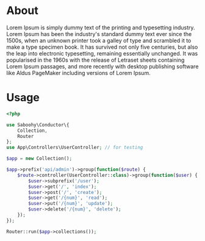 # About

Lorem Ipsum is simply dummy text of the printing and typesetting industry. Lorem Ipsum has been the industry's standard dummy text ever since the 1500s, when an unknown printer took a galley of type and scrambled it to make a type specimen book. It has survived not only five centuries, but also the leap into electronic typesetting, remaining essentially unchanged. It was popularised in the 1960s with the release of Letraset sheets containing Lorem Ipsum passages, and more recently with desktop publishing software like Aldus PageMaker including versions of Lorem Ipsum.

# Usage

```php
<?php

use Saboohy\Conductor\{
    Collection,
    Router
};
use App\Controllers\UserController; // for testing

$app = new Collection();

$app->prefix('api/admin')->group(function($route) {
    $route->controller(UserController::class)->group(function($user) {
        $user->subprefix('/user');
        $user->get('/', 'index');
        $user->post('/', 'create');
        $user->get('/{num}', 'read');
        $user->put('/{num}', 'update');
        $user->delete('/{num}', 'delete');
    });
});

Router::run($app->collections());
```
